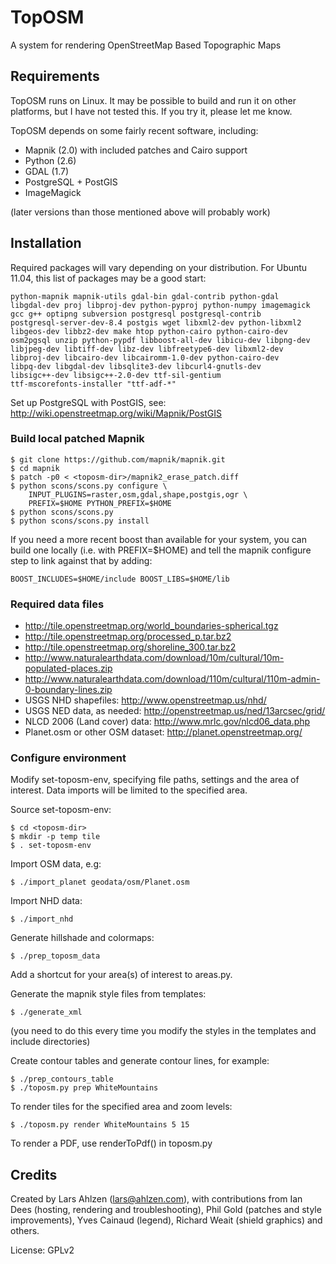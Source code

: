 # TopOSM #

A system for rendering OpenStreetMap Based Topographic Maps


## Requirements ##

TopOSM runs on Linux. It may be possible to build and run it on other platforms, but I have not tested this. If you try it, please let me know.

TopOSM depends on some fairly recent software, including:

* Mapnik (2.0) with included patches and Cairo support
* Python (2.6)
* GDAL (1.7)
* PostgreSQL + PostGIS
* ImageMagick

(later versions than those mentioned above will probably work)


## Installation ##

Required packages will vary depending on your distribution. For Ubuntu 11.04, this list of packages may be a good start:

    python-mapnik mapnik-utils gdal-bin gdal-contrib python-gdal
    libgdal-dev proj libproj-dev python-pyproj python-numpy imagemagick
    gcc g++ optipng subversion postgresql postgresql-contrib
    postgresql-server-dev-8.4 postgis wget libxml2-dev python-libxml2
    libgeos-dev libbz2-dev make htop python-cairo python-cairo-dev
    osm2pgsql unzip python-pypdf libboost-all-dev libicu-dev libpng-dev
    libjpeg-dev libtiff-dev libz-dev libfreetype6-dev libxml2-dev
    libproj-dev libcairo-dev libcairomm-1.0-dev python-cairo-dev
    libpq-dev libgdal-dev libsqlite3-dev libcurl4-gnutls-dev
    libsigc++-dev libsigc++-2.0-dev ttf-sil-gentium
    ttf-mscorefonts-installer "ttf-adf-*"

Set up PostgreSQL with PostGIS, see:
http://wiki.openstreetmap.org/wiki/Mapnik/PostGIS


### Build local patched Mapnik ###

```
$ git clone https://github.com/mapnik/mapnik.git
$ cd mapnik
$ patch -p0 < <toposm-dir>/mapnik2_erase_patch.diff
$ python scons/scons.py configure \
    INPUT_PLUGINS=raster,osm,gdal,shape,postgis,ogr \
    PREFIX=$HOME PYTHON_PREFIX=$HOME
$ python scons/scons.py
$ python scons/scons.py install
```

If you need a more recent boost than available for your system, you can build one locally (i.e. with PREFIX=$HOME) and tell the mapnik configure step to link against that by adding:

```
BOOST_INCLUDES=$HOME/include BOOST_LIBS=$HOME/lib
```


### Required data files ###

* http://tile.openstreetmap.org/world_boundaries-spherical.tgz
* http://tile.openstreetmap.org/processed_p.tar.bz2
* http://tile.openstreetmap.org/shoreline_300.tar.bz2
* http://www.naturalearthdata.com/download/10m/cultural/10m-populated-places.zip
* http://www.naturalearthdata.com/download/110m/cultural/110m-admin-0-boundary-lines.zip
* USGS NHD shapefiles: http://www.openstreetmap.us/nhd/
* USGS NED data, as needed: http://openstreetmap.us/ned/13arcsec/grid/
* NLCD 2006 (Land cover) data: http://www.mrlc.gov/nlcd06_data.php
* Planet.osm or other OSM dataset: http://planet.openstreetmap.org/


### Configure environment ###

Modify set-toposm-env, specifying file paths, settings and the
area of interest. Data imports will be limited to the specified
area.

Source set-toposm-env:
```
$ cd <toposm-dir>
$ mkdir -p temp tile
$ . set-toposm-env
```

Import OSM data, e.g:
```
$ ./import_planet geodata/osm/Planet.osm
```

Import NHD data:
```
$ ./import_nhd
```

Generate hillshade and colormaps:
```
$ ./prep_toposm_data
```

Add a shortcut for your area(s) of interest to areas.py.

Generate the mapnik style files from templates:
```
$ ./generate_xml
```
(you need to do this every time you modify the styles in the
templates and include directories)

Create contour tables and generate contour lines, for example:
```
$ ./prep_contours_table
$ ./toposm.py prep WhiteMountains
```

To render tiles for the specified area and zoom levels:
```
$ ./toposm.py render WhiteMountains 5 15
```

To render a PDF, use renderToPdf() in toposm.py


## Credits ##

Created by Lars Ahlzen (lars@ahlzen.com), with contributions from Ian Dees (hosting,
rendering and troubleshooting), Phil Gold (patches and style improvements),
Yves Cainaud (legend), Richard Weait (shield graphics) and others.

License: GPLv2

